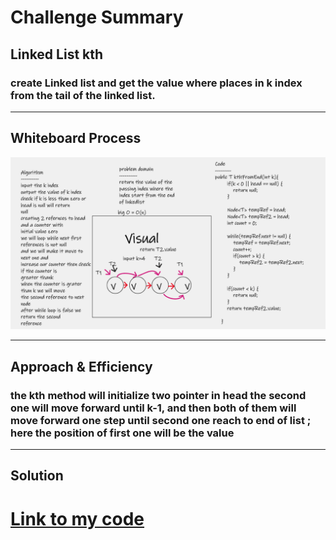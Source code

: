 # Challenge Summary
## Linked List kth
### create Linked list and get the value where places in k index from the tail of the linked list.

---

## Whiteboard Process
![Linked List Insertions](../asset/kthFromEnd.png)

---
## Approach & Efficiency
### the kth method will initialize two pointer in head the second one will move forward until k-1, and then both of them will move forward one step until second one reach to end of list ; here the position of first one will be the value

---

## Solution
# [Link to my code ](https://github.com/hashem98/data-structures-and-algorithms/tree/main/Java/linkedlist)